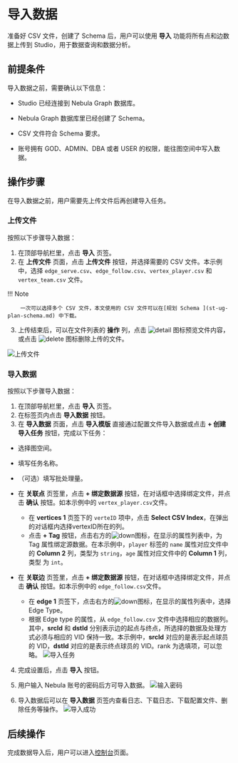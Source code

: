 # 导入数据

准备好 CSV 文件，创建了 Schema 后，用户可以使用 **导入** 功能将所有点和边数据上传到 Studio，用于数据查询和数据分析。

## 前提条件

导入数据之前，需要确认以下信息：

- Studio 已经连接到 Nebula Graph 数据库。

- Nebula Graph 数据库里已经创建了 Schema。

- CSV 文件符合 Schema 要求。

- 账号拥有 GOD、ADMIN、DBA 或者 USER 的权限，能往图空间中写入数据。

## 操作步骤

在导入数据之前，用户需要先上传文件后再创建导入任务。
### 上传文件

按照以下步骤导入数据：

1. 在顶部导航栏里，点击 **导入** 页签。
2. 在 **上传文件** 页面，点击 **上传文件** 按钮，并选择需要的 CSV 文件。本示例中，选择 `edge_serve.csv`、`edge_follow.csv`、`vertex_player.csv` 和 `vertex_team.csv` 文件。

  !!! Note

        一次可以选择多个 CSV 文件，本文使用的 CSV 文件可以在[规划 Schema ](st-ug-plan-schema.md) 中下载。

3. 上传结束后，可以在文件列表的 **操作** 列，点击 ![detail](https://docs-cdn.nebula-graph.com.cn/figures/detail.png) 图标预览文件内容，或点击 ![delete](https://docs-cdn.nebula-graph.com.cn/figures/alert-delete.png) 图标删除上传的文件。

![上传文件](https://docs-cdn.nebula-graph.com.cn/figures/st-ug-002.png)

### 导入数据

按照以下步骤导入数据：

1. 在顶部导航栏里，点击 **导入** 页签。
2. 在标签页内点击 **导入数据** 按钮。
3. 在 **导入数据** 页面，点击 **导入模版** 直接通过配置文件导入数据或点击 **+ 创建导入任务** 按钮，完成以下任务：
  - 选择图空间。
  - 填写任务名称。
  - （可选）填写批处理量。
  - 在 **关联点** 页签里，点击 **+ 绑定数据源** 按钮，在对话框中选择绑定文件，并点击 **确认** 按钮。如本示例中的 `vertex_player.csv`文件。

    - 在 **vertices 1** 页签下的 `verteID` 项中，点击 **Select CSV Index**，在弹出的对话框内选择vertexID所在的列。
    - 点击 **+ Tag** 按钮，点击右方的![down](https://docs-cdn.nebula-graph.com.cn/figures/down.png)图标，在显示的属性列表中，为 Tag 属性绑定源数据。在本示例中，`player` 标签的 `name` 属性对应文件中的 **Column 2** 列，类型为 `string`，`age` 属性对应文件中的 **Column 1** 列，类型 为 `int`。
  
  - 在 **关联边** 页签里，点击 **+ 绑定数据源** 按钮，在对话框中选择绑定文件，并点击 **确认** 按钮。如本示例中的 `edge_follow.csv`文件。
    - 在 **edge 1** 页签下，点击右方的![down](https://docs-cdn.nebula-graph.com.cn/figures/down.png)图标，在显示的属性列表中，选择 Edge Type。
    - 根据 Edge type 的属性，从 `edge_follow.csv` 文件中选择相应的数据列。其中，**srcId** 和 **dstId** 分别表示边的起点与终点，所选择的数据及处理方式必须与相应的 VID 保持一致。本示例中，**srcId** 对应的是表示起点球员的 VID，**dstId** 对应的是表示终点球员的 VID。rank 为选填项，可以忽略。
    ![导入任务](https://docs-cdn.nebula-graph.com.cn/figures/st-ug-009.png)

4. 完成设置后，点击 **导入** 按钮。

5. 用户输入 Nebula 账号的密码后方可导入数据。
  ![输入密码](https://docs-cdn.nebula-graph.com.cn/figures/st-ug-010.png)

6. 导入数据后可以在 **导入数据** 页签内查看日志、下载日志、下载配置文件、删除任务等操作。
  ![导入成功](https://docs-cdn.nebula-graph.com.cn/figures/st-ug-004.png)

## 后续操作

完成数据导入后，用户可以进入[控制台](st-ug-console.md)页面。
